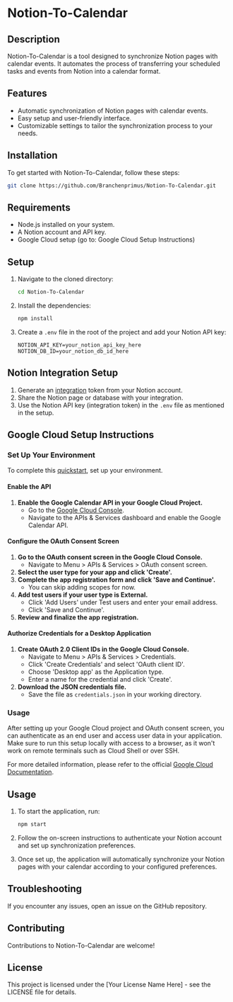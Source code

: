 # Notion-To-Calendar

## Description
Notion-To-Calendar is a tool designed to synchronize Notion pages with calendar events. It automates the process of transferring your scheduled tasks and events from Notion into a calendar format.

## Features
- Automatic synchronization of Notion pages with calendar events.
- Easy setup and user-friendly interface.
- Customizable settings to tailor the synchronization process to your needs.

## Installation
To get started with Notion-To-Calendar, follow these steps:
```bash
git clone https://github.com/Branchenprimus/Notion-To-Calendar.git
```

## Requirements
- Node.js installed on your system.
- A Notion account and API key.
- Google Cloud setup (go to: Google Cloud Setup Instructions)

## Setup
1. Navigate to the cloned directory:
   ```bash
   cd Notion-To-Calendar
   ```

2. Install the dependencies:
   ```bash
   npm install
   ```

3. Create a `.env` file in the root of the project and add your Notion API key:
   ```env
   NOTION_API_KEY=your_notion_api_key_here
   NOTION_DB_ID=your_notion_db_id_here
   ```

## Notion Integration Setup
1. Generate an [integration](https://www.notion.so/my-integrations) token from your Notion account.
2. Share the Notion page or database with your integration.
3. Use the Notion API key (integration token) in the `.env` file as mentioned in the setup.

## Google Cloud Setup Instructions

### Set Up Your Environment
To complete this [quickstart](https://developers.google.com/calendar/api/quickstart/nodejs), set up your environment.

#### Enable the API
1. **Enable the Google Calendar API in your Google Cloud Project.**
   - Go to the [Google Cloud Console](https://console.cloud.google.com/).
   - Navigate to the APIs & Services dashboard and enable the Google Calendar API.

#### Configure the OAuth Consent Screen
1. **Go to the OAuth consent screen in the Google Cloud Console.**
   - Navigate to Menu > APIs & Services > OAuth consent screen.
2. **Select the user type for your app and click 'Create'.**
3. **Complete the app registration form and click 'Save and Continue'.**
   - You can skip adding scopes for now.
4. **Add test users if your user type is External.**
   - Click 'Add Users' under Test users and enter your email address.
   - Click 'Save and Continue'.
5. **Review and finalize the app registration.**

#### Authorize Credentials for a Desktop Application
1. **Create OAuth 2.0 Client IDs in the Google Cloud Console.**
   - Navigate to Menu > APIs & Services > Credentials.
   - Click 'Create Credentials' and select 'OAuth client ID'.
   - Choose 'Desktop app' as the Application type.
   - Enter a name for the credential and click 'Create'.
2. **Download the JSON credentials file.**
   - Save the file as `credentials.json` in your working directory.

### Usage
After setting up your Google Cloud project and OAuth consent screen, you can authenticate as an end user and access user data in your application. Make sure to run this setup locally with access to a browser, as it won't work on remote terminals such as Cloud Shell or over SSH.

For more detailed information, please refer to the official [Google Cloud Documentation](https://cloud.google.com/docs).


## Usage
1. To start the application, run:
   ```bash
   npm start
   ```

2. Follow the on-screen instructions to authenticate your Notion account and set up synchronization preferences.

3. Once set up, the application will automatically synchronize your Notion pages with your calendar according to your configured preferences.

## Troubleshooting
If you encounter any issues, open an issue on the GitHub repository.

## Contributing
Contributions to Notion-To-Calendar are welcome!

## License
This project is licensed under the [Your License Name Here] - see the LICENSE file for details.
